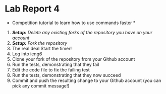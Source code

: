 # Lab Report 4

* Competition tutorial to learn how to use commands faster *

1) ***Setup:** Delete any existing forks of the repository you have on your account*
2) ***Setup:** Fork the repository*
3) The real deal Start the timer!
4) Log into ieng6
5) Clone your fork of the repository from your Github account
6) Run the tests, demonstrating that they fail
7) Edit the code file to fix the failing test
8) Run the tests, demonstrating that they now succeed
9) Commit and push the resulting change to your Github account (you can pick any commit message!)
